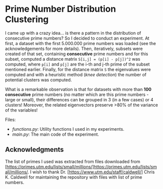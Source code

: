 # Prime Number Distribution Clustering
I came up with a crazy idea... is there a pattern in the distribution of consecutive prime numbers? So I decided to conduct an experiment.  At first, a dataset with the first 5.000.000 prime numbers was loaded (see the acknowledgements for more details). Then, iteratively, subsets were created of that set, containing **consecutive** prime numbers and for this subset, computed a distance matrix `S[i,j] = (p[i] - p[j])^2` was computed, where `p[i]` and `p[j]` are the i-th and j-th prime of the subset mentioned earlier. Finally, for the distance matrix `S` the eigenvalues were computed and with a heuristic method (_knee detection_) the number of potential clusters was computed.

What is a remarkable observation is that for datasets with more than **100 consecutive** prime numbers (no matter which are this prime numbers - large or small), their differences can be grouped in 3 (in a few cases) or 4 clusters! Moreover, the related eigenvectors preserve >80% of the variance of the variables!

Files:
* _functions.py_: Utility functions I used in my experiments.
* _main.py_: The main code of the experiment.

## Acknowledgments
The list of primes I used was extracted from files downloaded from [https://primes.utm.edu/lists/small/millions/]https://primes.utm.edu/lists/small/millions/. I wish to thank Dr. [https://www.utm.edu/staff/caldwell/] Chris K. Caldwell for maintaining the repository with files with list of prime numbers.